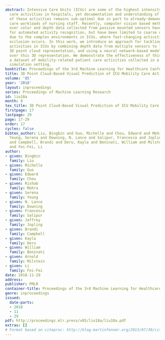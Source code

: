 ```yaml
---
abstract: Intensive Care Units (ICUs) are some of the highest intensity areas of patient
  care activities in hospitals, yet documentation and understanding of the occurrence
  of these activities remains sub-optimal due in part to already-demanding patient
  care workloads of nursing staff. Recently, computer vision based methods operating
  over color and depth data collected from passive mounted sensors have been developed
  for automated activity recognition, but have been limited to coarse or simple activities
  due to the complex environments in ICUs, where fast-changing activities and severe
  occlusion occurs. In this work, we introduce an approach for tackling more challenging
  activities in ICUs by combining depth data from multiple sensors to form a single
  3D point cloud representation, and using a neural network-based model to reason
  over this 3D representation. We demonstrate the effectiveness of this approach using
  a dataset of mobility-related patient care activities collected in a clinician-guided
  simulation setting.
booktitle: Proceedings of the 3rd Machine Learning for Healthcare Conference
title: 3D Point Cloud-Based Visual Prediction of ICU Mobility Care Activities
volume: '85'
year: '2018'
layout: inproceedings
series: Proceedings of Machine Learning Research
id: liu18a
month: 0
tex_title: 3D Point Cloud-Based Visual Prediction of ICU Mobility Care Activities
firstpage: 17
lastpage: 29
page: 17-29
order: 17
cycles: false
bibtex_author: Liu, Bingbin and Guo, Michelle and Chou, Edward and Mehra, Rishab and
  Yeung, Serena and Downing, N. Lance and Salipur, Francesca and Jopling, Jeffrey
  and Campbell, Brandi and Deru, Kayla and Beninati, William and Milstein, Arnold
  and Fei-Fei, Li
author:
- given: Bingbin
  family: Liu
- given: Michelle
  family: Guo
- given: Edward
  family: Chou
- given: Rishab
  family: Mehra
- given: Serena
  family: Yeung
- given: N. Lance
  family: Downing
- given: Francesca
  family: Salipur
- given: Jeffrey
  family: Jopling
- given: Brandi
  family: Campbell
- given: Kayla
  family: Deru
- given: William
  family: Beninati
- given: Arnold
  family: Milstein
- given: Li
  family: Fei-Fei
date: 2018-11-29
address: 
publisher: PMLR
container-title: Proceedings of the 3rd Machine Learning for Healthcare Conference
genre: inproceedings
issued:
  date-parts:
  - 2018
  - 11
  - 29
pdf: http://proceedings.mlr.press/v85/liu18a/liu18a.pdf
extras: []
# Format based on citeproc: http://blog.martinfenner.org/2013/07/30/citeproc-yaml-for-bibliographies/
---
```

